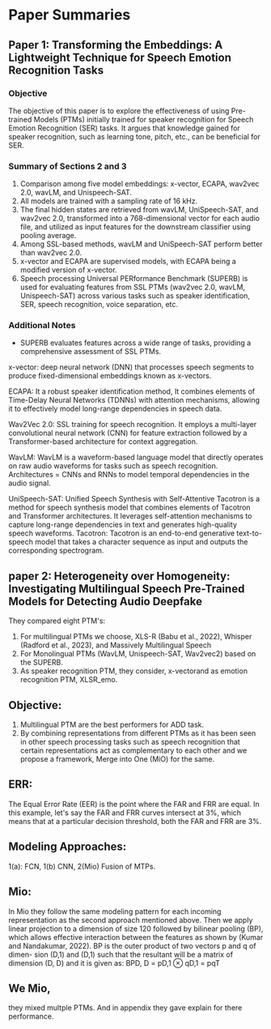 # Paper Summaries

## Paper 1: Transforming the Embeddings: A Lightweight Technique for Speech Emotion Recognition Tasks

### Objective
The objective of this paper is to explore the effectiveness of using Pre-trained Models (PTMs) initially trained for speaker recognition for Speech Emotion Recognition (SER) tasks. It argues that knowledge gained for speaker recognition, such as learning tone, pitch, etc., can be beneficial for SER.

### Summary of Sections 2 and 3
1. Comparison among five model embeddings: x-vector, ECAPA, wav2vec 2.0, wavLM, and Unispeech-SAT.
2. All models are trained with a sampling rate of 16 kHz.
3. The final hidden states are retrieved from wavLM, UniSpeech-SAT, and wav2vec 2.0, transformed into a 768-dimensional vector for each audio file, and utilized as input features for the downstream classifier using pooling average.
4. Among SSL-based methods, wavLM and UniSpeech-SAT perform better than wav2vec 2.0.
5. x-vector and ECAPA are supervised models, with ECAPA being a modified version of x-vector.
6. Speech processing Universal PERformance Benchmark (SUPERB) is used for evaluating features from SSL PTMs (wav2vec 2.0, wavLM, Unispeech-SAT) across various tasks such as speaker identification, SER, speech recognition, voice separation, etc.

### Additional Notes
- SUPERB evaluates features across a wide range of tasks, providing a comprehensive assessment of SSL PTMs.


x-vector: deep neural network (DNN) that processes speech segments to produce fixed-dimensional embeddings known as x-vectors. 

ECAPA: It a robust speaker identification method,  It combines elements of Time-Delay Neural Networks (TDNNs) with attention mechanisms, allowing it to effectively model long-range dependencies in speech data. 

Wav2Vec 2.0: SSL training for speech recognition. It employs a multi-layer convolutional neural network (CNN) for feature extraction followed by a Transformer-based architecture for context aggregation. 

WavLM: WavLM is a waveform-based language model that directly operates on raw audio waveforms for tasks such as speech recognition. Architectures = CNNs and RNNs to model temporal dependencies in the audio signal.

UniSpeech-SAT: Unified Speech Synthesis with Self-Attentive Tacotron is a method for speech synthesis model that combines elements of Tacotron and Transformer architectures. It leverages self-attention mechanisms to capture long-range dependencies in text and generates high-quality speech waveforms.
    Tacotron: Tacotron is an end-to-end generative text-to-speech model that takes a character sequence as input and outputs the corresponding spectrogram.

## paper 2: Heterogeneity over Homogeneity: Investigating Multilingual Speech Pre-Trained Models for Detecting Audio Deepfake

They compared eight PTM's:

1) For multilingual PTMs we choose, XLS-R (Babu et al., 2022), Whisper (Radford et al., 2023), and Massively Multilingual Speech
2) For Monolingual PTMs (WavLM, Unispeech-SAT, Wav2vec2) based on the SUPERB.
3) As speaker recognition PTM, they consider, x-vectorand as emotion recognition PTM, XLSR_emo.

## Objective: 
1) Multilingual PTM are the best performers for ADD task.
2) By combining representations from different PTMs as it has been seen in other speech processing tasks such as speech recognition that certain representations act as complementary to each other and we propose a framework, Merge into One (MiO) for the same.

## ERR: 

The Equal Error Rate (EER) is the point where the FAR and FRR are equal. In this example, let's say the FAR and FRR curves intersect at 3%, which means that at a particular decision threshold, both the FAR and FRR are 3%.

## Modeling Approaches: 
1(a): FCN, 1(b) CNN, 2(Mio) Fusion of MTPs.

## Mio:
In Mio they follow the same modeling pattern for each incoming representation as the second approach mentioned above. Then we apply linear projection to a dimension of size 120 followed by bilinear pooling (BP), which allows effective interaction between the features as shown by (Kumar and Nandakumar, 2022). BP is the outer product of two vectors p and q of dimen- sion (D,1) and (D,1) such that the resultant will be a matrix of dimension (D, D) and it is given as:
BPD,
D = pD,1 ⊗ qD,1 = pqT

## We Mio, 
they mixed multple PTMs. And in appendix they gave explain for there performance.

